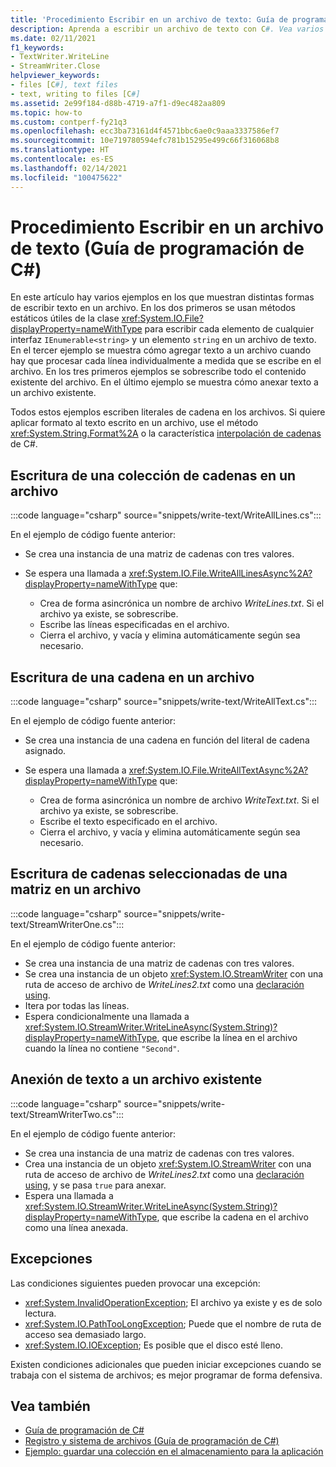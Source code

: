 ```yaml
---
title: 'Procedimiento Escribir en un archivo de texto: Guía de programación de C#'
description: Aprenda a escribir un archivo de texto con C#. Vea varios ejemplos de código y examine los recursos adicionales disponibles.
ms.date: 02/11/2021
f1_keywords:
- TextWriter.WriteLine
- StreamWriter.Close
helpviewer_keywords:
- files [C#], text files
- text, writing to files [C#]
ms.assetid: 2e99f184-d88b-4719-a7f1-d9ec482aa809
ms.topic: how-to
ms.custom: contperf-fy21q3
ms.openlocfilehash: ecc3ba73161d4f4571bbc6ae0c9aaa3337586ef7
ms.sourcegitcommit: 10e719780594efc781b15295e499c66f316068b8
ms.translationtype: HT
ms.contentlocale: es-ES
ms.lasthandoff: 02/14/2021
ms.locfileid: "100475622"
---
```

# <a name="how-to-write-to-a-text-file-c-programming-guide"></a>Procedimiento Escribir en un archivo de texto (Guía de programación de C#)

En este artículo hay varios ejemplos en los que muestran distintas formas de escribir texto en un archivo. En los dos primeros se usan métodos estáticos útiles de la clase <xref:System.IO.File?displayProperty=nameWithType> para escribir cada elemento de cualquier interfaz `IEnumerable<string>` y un elemento `string` en un archivo de texto. En el tercer ejemplo se muestra cómo agregar texto a un archivo cuando hay que procesar cada línea individualmente a medida que se escribe en el archivo. En los tres primeros ejemplos se sobrescribe todo el contenido existente del archivo. En el último ejemplo se muestra cómo anexar texto a un archivo existente.

 Todos estos ejemplos escriben literales de cadena en los archivos. Si quiere aplicar formato al texto escrito en un archivo, use el método <xref:System.String.Format%2A> o la característica [interpolación de cadenas](../../language-reference/tokens/interpolated.md) de C#.

## <a name="write-a-collection-of-strings-to-a-file"></a>Escritura de una colección de cadenas en un archivo

:::code language="csharp" source="snippets/write-text/WriteAllLines.cs":::

En el ejemplo de código fuente anterior:

- Se crea una instancia de una matriz de cadenas con tres valores.
- Se espera una llamada a <xref:System.IO.File.WriteAllLinesAsync%2A?displayProperty=nameWithType> que:

  - Crea de forma asincrónica un nombre de archivo *WriteLines.txt*. Si el archivo ya existe, se sobrescribe.
  - Escribe las líneas especificadas en el archivo.
  - Cierra el archivo, y vacía y elimina automáticamente según sea necesario.

## <a name="write-one-string-to-a-file"></a>Escritura de una cadena en un archivo

:::code language="csharp" source="snippets/write-text/WriteAllText.cs":::

En el ejemplo de código fuente anterior:

- Se crea una instancia de una cadena en función del literal de cadena asignado.
- Se espera una llamada a <xref:System.IO.File.WriteAllTextAsync%2A?displayProperty=nameWithType> que:

  - Crea de forma asincrónica un nombre de archivo *WriteText.txt*. Si el archivo ya existe, se sobrescribe.
  - Escribe el texto especificado en el archivo.
  - Cierra el archivo, y vacía y elimina automáticamente según sea necesario.

## <a name="write-selected-strings-from-an-array-to-a-file"></a>Escritura de cadenas seleccionadas de una matriz en un archivo

:::code language="csharp" source="snippets/write-text/StreamWriterOne.cs":::

En el ejemplo de código fuente anterior:

- Se crea una instancia de una matriz de cadenas con tres valores.
- Se crea una instancia de un objeto <xref:System.IO.StreamWriter> con una ruta de acceso de archivo de *WriteLines2.txt* como una [declaración using](../../whats-new/csharp-8.md#using-declarations).
- Itera por todas las líneas.
- Espera condicionalmente una llamada a <xref:System.IO.StreamWriter.WriteLineAsync(System.String)?displayProperty=nameWithType>, que escribe la línea en el archivo cuando la línea no contiene `"Second"`.

## <a name="append-text-to-an-existing-file"></a>Anexión de texto a un archivo existente

:::code language="csharp" source="snippets/write-text/StreamWriterTwo.cs":::

En el ejemplo de código fuente anterior:

- Se crea una instancia de una matriz de cadenas con tres valores.
- Crea una instancia de un objeto <xref:System.IO.StreamWriter> con una ruta de acceso de archivo de *WriteLines2.txt* como una [declaración using](../../whats-new/csharp-8.md#using-declarations), y se pasa `true` para anexar.
- Espera una llamada a <xref:System.IO.StreamWriter.WriteLineAsync(System.String)?displayProperty=nameWithType>, que escribe la cadena en el archivo como una línea anexada.

## <a name="exceptions"></a>Excepciones

Las condiciones siguientes pueden provocar una excepción:

- <xref:System.InvalidOperationException>; El archivo ya existe y es de solo lectura.
- <xref:System.IO.PathTooLongException>; Puede que el nombre de ruta de acceso sea demasiado largo.
- <xref:System.IO.IOException>; Es posible que el disco esté lleno.

Existen condiciones adicionales que pueden iniciar excepciones cuando se trabaja con el sistema de archivos; es mejor programar de forma defensiva.

## <a name="see-also"></a>Vea también

- [Guía de programación de C#](../index.md)
- [Registro y sistema de archivos (Guía de programación de C#)](./index.md)
- [Ejemplo: guardar una colección en el almacenamiento para la aplicación](https://code.msdn.microsoft.com/CSWinStoreAppSaveCollection-bed5d6e6)
